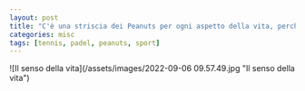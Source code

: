 ```yaml
---
layout: post
title: "C'è una striscia dei Peanuts per ogni aspetto della vita, perché Charles Schulz era un genio"
categories: misc
tags: [tennis, padel, peanuts, sport]
---
```


![Il senso della vita](/assets/images/2022-09-06 09.57.49.jpg "Il senso della vita")